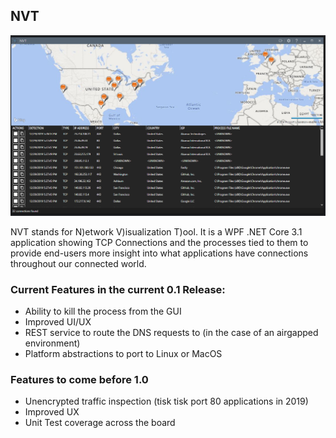## NVT

![alt text](image.png)

NVT stands for N)etwork V)isualization T)ool.  It is a WPF .NET Core 3.1 application showing TCP Connections and the processes tied to them to provide end-users more insight into what applications have connections throughout our connected world.

### Current Features in the current 0.1 Release:
* Ability to kill the process from the GUI
* Improved UI/UX
* REST service to route the DNS requests to (in the case of an airgapped environment)
* Platform abstractions to port to Linux or MacOS
 
### Features to come before 1.0
* Unencrypted traffic inspection (tisk tisk port 80 applications in 2019)
* Improved UX
* Unit Test coverage across the board
